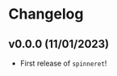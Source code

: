 # Changelog

<!--next-version-placeholder-->

## v0.0.0 (11/01/2023)

- First release of `spinneret`!